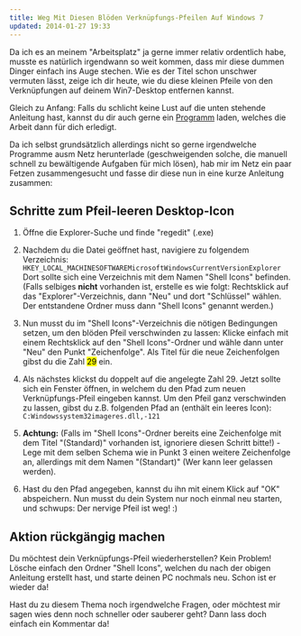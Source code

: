 ```yaml
---
title: Weg Mit Diesen Blöden Verknüpfungs-Pfeilen Auf Windows 7
updated: 2014-01-27 19:33
---
```


Da ich es an meinem "Arbeitsplatz" ja gerne immer relativ ordentlich habe, musste es natürlich irgendwann so weit kommen, dass mir diese dummen Dinger einfach ins Auge stechen. Wie es der Titel schon unschwer vermuten lässt, zeige ich dir heute, wie du diese kleinen Pfeile von den Verknüpfungen auf deinem Win7-Desktop entfernen kannst.

Gleich zu Anfang: Falls du schlicht keine Lust auf die unten stehende Anleitung hast, kannst du dir auch gerne ein [Programm][1] laden, welches die Arbeit dann für dich erledigt.

Da ich selbst grundsätzlich allerdings nicht so gerne irgendwelche Programme ausm Netz herunterlade (geschweigenden solche, die manuell schnell zu bewältigende Aufgaben für mich lösen), hab mir im Netz ein paar Fetzen zusammengesucht und fasse dir diese nun in eine kurze Anleitung zusammen:

## Schritte zum Pfeil-leeren Desktop-Icon

1. Öffne die Explorer-Suche und finde "regedit" (.exe)

2. Nachdem du die Datei geöffnet hast, navigiere zu folgendem Verzeichnis: `HKEY_LOCAL_MACHINESOFTWAREMicrosoftWindowsCurrentVersionExplorer` Dort sollte sich eine Verzeichnis mit dem Namen "Shell Icons" befinden. (Falls selbiges **nicht** vorhanden ist, erstelle es wie folgt: Rechtsklick auf das "Explorer"-Verzeichnis, dann "Neu" und dort "Schlüssel" wählen. Der entstandene Ordner muss dann "Shell Icons" genannt werden.)

3. Nun musst du im "Shell Icons"-Verzeichnis die nötigen Bedingungen setzen, um den blöden Pfeil verschwinden zu lassen: Klicke einfach mit einem Rechtsklick auf den "Shell Icons"-Ordner und wähle dann unter "Neu" den Punkt "Zeichenfolge". Als Titel für die neue Zeichenfolgen gibst du die Zahl <mark>29</mark> ein.

4. Als nächstes klickst du doppelt auf die angelegte Zahl 29. Jetzt sollte sich ein Fenster öffnen, in welchem du den Pfad zum neuen Verknüpfungs-Pfeil eingeben kannst. Um den Pfeil ganz verschwinden zu lassen, gibst du z.B. folgenden Pfad an (enthält ein leeres Icon): `C:Windowssystem32imageres.dll,-121`

5. **Achtung:** (Falls im "Shell Icons"-Ordner bereits eine Zeichenfolge mit dem Titel "(Standard)" vorhanden ist, ignoriere diesen Schritt bitte!) - Lege mit dem selben Schema wie in Punkt 3 einen weitere Zeichenfolge an, allerdings mit dem Namen "(Standart)" (Wer kann leer gelassen werden).

6. Hast du den Pfad angegeben, kannst du ihn mit einem Klick auf "OK" abspeichern. Nun musst du dein System nur noch einmal neu starten, und schwups: Der nervige Pfeil ist weg! :)

## Aktion rückgängig machen

Du möchtest dein Verknüpfungs-Pfeil wiederherstellen? Kein Problem! Lösche einfach den Ordner "Shell Icons", welchen du nach der obigen Anleitung erstellt hast, und starte deinen PC nochmals neu. Schon ist er wieder da!

Hast du zu diesem Thema noch irgendwelche Fragen, oder möchtest mir sagen wies denn noch schneller oder sauberer geht? Dann lass doch einfach ein Kommentar da!

[1]: http://www.delightsoftware.com/de/ShortcutOverlayRemover